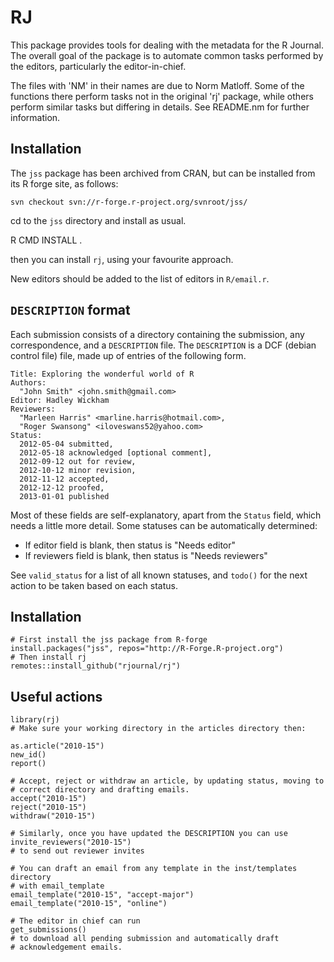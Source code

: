 # RJ

This package provides tools for dealing with the metadata for the R Journal. The overall goal of the package is to automate common tasks performed by the editors, particularly the editor-in-chief.

The files with 'NM' in their names are due to Norm Matloff.  Some of the functions there perform tasks not in the original 'rj' package, while others perform similar tasks but differing in details.  See README.nm for further information.


## Installation

The `jss` package has been archived from CRAN, but can be installed from its R forge site, as follows:

`svn checkout svn://r-forge.r-project.org/svnroot/jss/`

cd to the `jss` directory and install as usual.

R CMD INSTALL .

then you can install `rj`, using your favourite approach.

New editors should be added to the list of editors in `R/email.r`.

## `DESCRIPTION` format

Each submission consists of a directory containing the submission, any correspondence, and a `DESCRIPTION` file.  The `DESCRIPTION` is a DCF (debian control file) file, made up of entries of the following form.

```
Title: Exploring the wonderful world of R
Authors: 
  "John Smith" <john.smith@gmail.com>
Editor: Hadley Wickham
Reviewers: 
  "Marleen Harris" <marline.harris@hotmail.com>, 
  "Roger Swansong" <iloveswans52@yahoo.com>
Status: 
  2012-05-04 submitted,
  2012-05-18 acknowledged [optional comment],
  2012-09-12 out for review,
  2012-10-12 minor revision,
  2012-11-12 accepted,
  2012-12-12 proofed,
  2013-01-01 published
```

Most of these fields are self-explanatory, apart from the `Status` field, which needs a little more detail. Some statuses can be automatically determined:

* If editor field is blank, then status is "Needs editor"
* If reviewers field is blank, then status is "Needs reviewers"

See `valid_status` for a list of all known statuses, and `todo()` for the next action to be taken based on each status.

## Installation

```
# First install the jss package from R-forge
install.packages("jss", repos="http://R-Forge.R-project.org")
# Then install rj
remotes::install_github("rjournal/rj")
```

## Useful actions
  
```
library(rj)
# Make sure your working directory in the articles directory then:

as.article("2010-15")
new_id()
report()

# Accept, reject or withdraw an article, by updating status, moving to
# correct directory and drafting emails.
accept("2010-15")
reject("2010-15")
withdraw("2010-15")

# Similarly, once you have updated the DESCRIPTION you can use
invite_reviewers("2010-15")
# to send out reviewer invites

# You can draft an email from any template in the inst/templates directory
# with email_template
email_template("2010-15", "accept-major")
email_template("2010-15", "online")

# The editor in chief can run
get_submissions()
# to download all pending submission and automatically draft
# acknowledgement emails.

```
